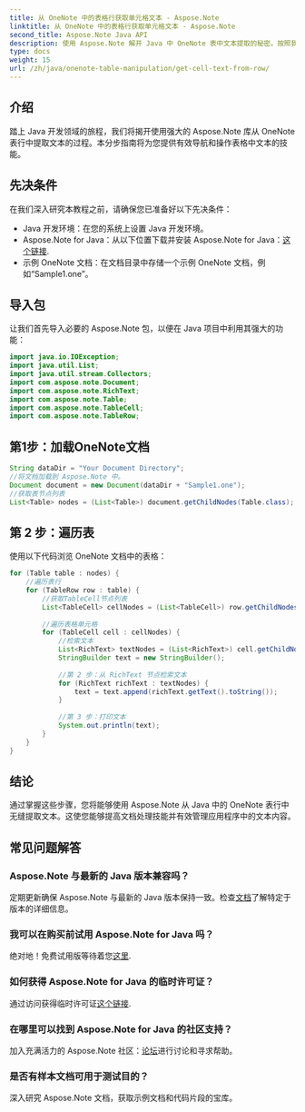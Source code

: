 ```yaml
---
title: 从 OneNote 中的表格行获取单元格文本 - Aspose.Note
linktitle: 从 OneNote 中的表格行获取单元格文本 - Aspose.Note
second_title: Aspose.Note Java API
description: 使用 Aspose.Note 解开 Java 中 OneNote 表中文本提取的秘密。按照我们的分步指南来增强您的文档处理技能。
type: docs
weight: 15
url: /zh/java/onenote-table-manipulation/get-cell-text-from-row/
---
```

## 介绍
踏上 Java 开发领域的旅程，我们将揭开使用强大的 Aspose.Note 库从 OneNote 表行中提取文本的过程。本分步指南将为您提供有效导航和操作表格中文本的技能。
## 先决条件
在我们深入研究本教程之前，请确保您已准备好以下先决条件：
- Java 开发环境：在您的系统上设置 Java 开发环境。
-  Aspose.Note for Java：从以下位置下载并安装 Aspose.Note for Java：[这个链接](https://releases.aspose.com/note/java/).
- 示例 OneNote 文档：在文档目录中存储一个示例 OneNote 文档，例如“Sample1.one”。
## 导入包
让我们首先导入必要的 Aspose.Note 包，以便在 Java 项目中利用其强大的功能：
```java
import java.io.IOException;
import java.util.List;
import java.util.stream.Collectors;
import com.aspose.note.Document;
import com.aspose.note.RichText;
import com.aspose.note.Table;
import com.aspose.note.TableCell;
import com.aspose.note.TableRow;
```
## 第1步：加载OneNote文档
```java
String dataDir = "Your Document Directory";
//将文档加载到 Aspose.Note 中。
Document document = new Document(dataDir + "Sample1.one");
//获取表节点列表
List<Table> nodes = (List<Table>) document.getChildNodes(Table.class);
```
## 第 2 步：遍历表
使用以下代码浏览 OneNote 文档中的表格：
```java
for (Table table : nodes) {
    //遍历表行
    for (TableRow row : table) {
        //获取TableCell节点列表
        List<TableCell> cellNodes = (List<TableCell>) row.getChildNodes(TableCell.class);
        
        //遍历表格单元格
        for (TableCell cell : cellNodes) {
            //检索文本
            List<RichText> textNodes = (List<RichText>) cell.getChildNodes(RichText.class);
            StringBuilder text = new StringBuilder();
            
            //第 2 步：从 RichText 节点检索文本
            for (RichText richText : textNodes) {
                text = text.append(richText.getText().toString());
            }
            
            //第 3 步：打印文本
            System.out.println(text);
        }
    }
}
```
## 结论
通过掌握这些步骤，您将能够使用 Aspose.Note 从 Java 中的 OneNote 表行中无缝提取文本。这使您能够提高文档处理技能并有效管理应用程序中的文本内容。
## 常见问题解答
### Aspose.Note 与最新的 Java 版本兼容吗？
定期更新确保 Aspose.Note 与最新的 Java 版本保持一致。检查[文档](https://reference.aspose.com/note/java/)了解特定于版本的详细信息。
### 我可以在购买前试用 Aspose.Note for Java 吗？
绝对地！免费试用版等待着您[这里](https://releases.aspose.com/).
### 如何获得 Aspose.Note for Java 的临时许可证？
通过访问获得临时许可证[这个链接](https://purchase.aspose.com/temporary-license/).
### 在哪里可以找到 Aspose.Note for Java 的社区支持？
加入充满活力的 Aspose.Note 社区：[论坛](https://forum.aspose.com/c/note/28)进行讨论和寻求帮助。
### 是否有样本文档可用于测试目的？
深入研究 Aspose.Note 文档，获取示例文档和代码片段的宝库。